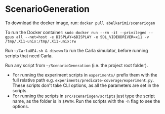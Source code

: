# ScenarioGeneration

To download the docker image, run: `docker pull abelkarimi/scenariogen`

To run the Docker container:
`sudo docker run --rm -it --privileged --gpus all --net=host -e DISPLAY=$DISPLAY -e SDL_VIDEODRIVER=x11 -v /tmp/.X11-unix:/tmp/.X11-unix:rw`

Run `~/CarlaUE4.sh & disown` to run the Carla simulator, before running scripts that need Carla.

Run any script from `~/ScenarioGeneration` (i.e. the project root folder).
* For running the experiment scripts in `experiments/` prefix them with the full relative path e.g. `experiments/predicate-coverage/experiment.py`. These scripts don't take CLI options, as all the parameters are set in the scripts.
* For running the scripts in `src/scenariogen/scripts` just type the script name, as the folder is in `$PATH`. Run the scripts with the `-h` flag to see the options.

